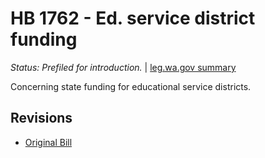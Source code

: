 # HB 1762 - Ed. service district funding
*Status: Prefiled for introduction.* | [leg.wa.gov summary](https://app.leg.wa.gov/billsummary?BillNumber=1762&Year=2021)

Concerning state funding for educational service districts.

## Revisions
* [Original Bill](1/)